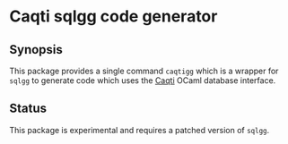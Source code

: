 # Caqti sqlgg code generator

## Synopsis

This package provides a single command `caqtigg` which is a wrapper for
`sqlgg` to generate code which uses the
[Caqti](https://github.com/paurkedal/ocaml-caqti) OCaml database interface.

## Status

This package is experimental and requires a patched version of `sqlgg`.
